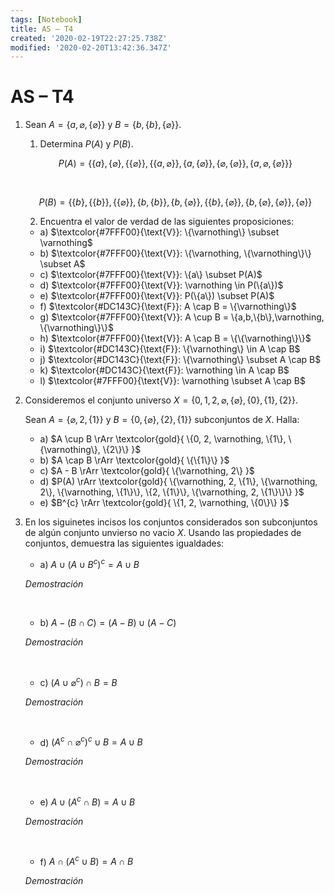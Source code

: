 ```yaml
---
tags: [Notebook]
title: AS – T4
created: '2020-02-19T22:27:25.738Z'
modified: '2020-02-20T13:42:36.347Z'
---
```


# AS – T4

1. Sean $A = \{a, \varnothing,\{\varnothing\}\}$ y $B = \{b, \{b\}, \{\varnothing\}\}$.
   1. Determina $P(A)$ y $P(B)$.

   $$
   P(A) = \{\{a\}, \{\varnothing\}, \{\{\varnothing\}\}, \{\{a, \varnothing\}\}, \{a, \{\varnothing\}\}, \{\varnothing, \{\varnothing\}\}, \{a, \varnothing, \{\varnothing\}\}\}
   $$

   &nbsp;

   $$
   P(B) = \{\{b\}, \{\{b\}\}, \{\{\varnothing\}\}, \{b, \{b\}\}, \{b, \{\varnothing\}\}, \{\{b\}, \{\varnothing\}\}, \{b, \{\varnothing\}, \{\varnothing\}\}, \{\varnothing\}\}
   $$

   2. Encuentra el valor de verdad de las siguientes proposiciones:

   + a) $\textcolor{#7FFF00}{\text{V}}: \{\varnothing\} \subset \varnothing$
   + b) $\textcolor{#7FFF00}{\text{V}}: \{\varnothing, \{\varnothing\}\} \subset A$
   + c) $\textcolor{#7FFF00}{\text{V}}: \{a\} \subset P(A)$
   + d) $\textcolor{#7FFF00}{\text{V}}: \varnothing \in P(\{a\})$
   + e) $\textcolor{#7FFF00}{\text{V}}: P(\{a\}) \subset P(A)$
   + f) $\textcolor{#DC143C}{\text{F}}: A \cap B = \{\varnothing\}$
   + g) $\textcolor{#7FFF00}{\text{V}}: A \cup B = \{a,b,\{b\},\varnothing, \{\varnothing\}\}$
   + h) $\textcolor{#7FFF00}{\text{V}}: A \cap B = \{\{\varnothing\}\}$
   + i) $\textcolor{#DC143C}{\text{F}}: \{\varnothing\} \in A \cap B$
   + j) $\textcolor{#DC143C}{\text{F}}: \{\varnothing\} \subset A \cap B$
   + k) $\textcolor{#DC143C}{\text{F}}: \varnothing \in A \cap B$
   + l) $\textcolor{#7FFF00}{\text{V}}: \varnothing \subset A \cap B$

2. Consideremos el conjunto universo $X = \{0, 1, 2, \varnothing, \{\varnothing\}, \{0\}, \{1\}, \{2\}\}$.

   Sean $A = \{\varnothing, 2, \{1\}\}$ y $B = \{0, \{\varnothing\}, \{2\}, \{1\}\}$ subconjuntos de $X$. Halla:

   + a) $A \cup B \rArr \textcolor{gold}{ \{0, 2, \varnothing, \{1\}, \{\varnothing\}, \{2\}\} }$ 
   + b) $A \cap B \rArr \textcolor{gold}{ \{\{1\}\} }$ 
   + c) $A - B \rArr \textcolor{gold}{ \{\varnothing, 2\} }$
   + d) $P(A) \rArr \textcolor{gold}{ \{\varnothing, 2, \{1\}, \{\varnothing, 2\}, \{\varnothing, \{1\}\}, \{2, \{1\}\}, \{\varnothing, 2, \{1\}\}\} }$
   + e) $B^{c} \rArr \textcolor{gold}{ \{1, 2, \varnothing, \{0\}\} }$

3. En los siguinetes incisos los conjuntos considerados son subconjuntos de algún conjunto unvierso no vacio $X$. Usando las propiedades de conjuntos, demuestra las siguientes igualdades:

   + a) $A \cup (A \cup B^{c})^{c} = A \cup B$

   $Demostración$
   
   &nbsp;

   + b) $A - (B \cap C) = (A - B) \cup (A - C)$

   $Demostración$

   &nbsp;

   + c) $(A \cup \varnothing^{c}) \cap B = B$

   $Demostración$

   &nbsp;

   + d) $(A^{c} \cap \varnothing^{c})^{c} \cup B = A \cup B$

   $Demostración$

   &nbsp;

   + e) $A \cup (A^{c} \cap B) = A \cup B$

   $Demostración$

   &nbsp;

   + f) $A \cap (A^{c} \cup B) = A \cap B$

   $Demostración$


